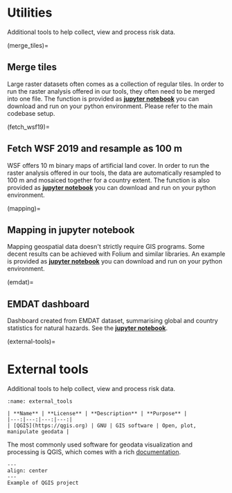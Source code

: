 # Utilities
Additional tools to help collect, view and process risk data.

(merge_tiles)=
## Merge tiles
Large raster datasets often comes as a collection of regular tiles.
In order to run the raster analysis offered in our tools, they often need to be merged into one file.
The function is provided as [**jupyter notebook**](https://github.com/GFDRR/CCDR-tools/tree/main/tools/code/F3) you can download and run on your python environment. Please refer to the main codebase setup.

(fetch_wsf19)=
## Fetch WSF 2019 and resample as 100 m
WSF offers 10 m binary maps of artificial land cover.
In order to run the raster analysis offered in our tools, the data are automatically resampled to 100 m and mosaiced together for a country extent.
The function is also provided as [**jupyter notebook**](../tools/utility/Fetch_data/Fetch_WSF19.ipynb) you can download and run on your python environment.

(mapping)=
## Mapping in jupyter notebook
Mapping geospatial data doesn't strictly require GIS programs. Some decent results can be achieved with Folium and similar libraries.
An example is provided as [**jupyter notebook**](../tools/utility/mapping.ipynb) you can download and run on your python environment.

(emdat)=
## EMDAT dashboard
Dashboard created from EMDAT dataset, summarising global and country statistics for natural hazards. See the [**jupyter notebook**](../tools/utility/emdat/EMDAT_dashboard.ipynb).

(external-tools)=
# External tools
Additional tools to help collect, view and process risk data.

```{table}
:name: external_tools

| **Name** | **License** | **Description** | **Purpose** |
|---:|---:|---:|---:|
| [QGIS](https://qgis.org) | GNU | GIS software | Open, plot, manipulate geodata |
```
The most commonly used software for geodata visualization and processing is QGIS, which comes with a rich [documentation](https://docs.qgis.org).

```{figure} images/qgis.jpg
---
align: center
---
Example of QGIS project
```